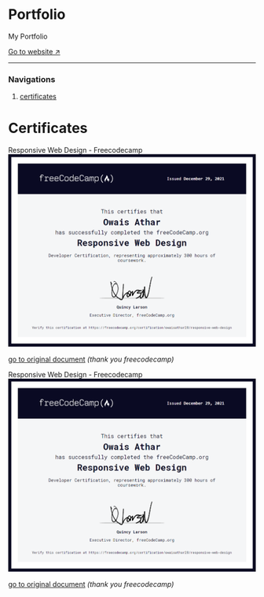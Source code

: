 # Portfolio
My Portfolio

[Go to website ↗️](https://owais28.github.io/Portfolio/)
<hr/>
<h3>Navigations</h3>
<ol>
 <li><a href="#certificates">certificates</a></li>
</ol>

<h1 id="certificates">Certificates</h1>

Responsive Web Design - Freecodecamp
<img  src="certificates/freecodecamp-certificate-RWD.png"/>

[go to original document](https://www.freecodecamp.org/certification/owaisathar28/responsive-web-design)
_(thank you freecodecamp)_

Responsive Web Design - Freecodecamp
<img  src="certificates/freecodecamp-certificate-RWD.png"/>

[go to original document](https://www.freecodecamp.org/certification/owaisathar28/responsive-web-design)
_(thank you freecodecamp)_

